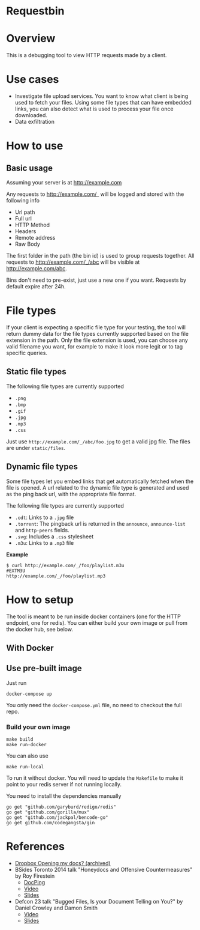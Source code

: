 # Requestbin

# Overview

This is a debugging tool to view HTTP requests made by a client.

# Use cases

* Investigate file upload services. You want to know what client is being used to fetch your files. Using some file types that can have embedded links, you can also detect what is used to process your file once downloaded.
* Data exfiltration

# How to use

## Basic usage

Assuming your server is at http://example.com

Any requests to http://example.com/_ will be logged and stored with the following info
* Url path
* Full url
* HTTP Method
* Headers
* Remote address
* Raw Body

The first folder in the path (the bin id) is used to group requests together.
All requests to http://example.com/_/abc will be visible at http://example.com/abc.

Bins don't need to pre-exist, just use a new one if you want.
Requests by default expire after 24h.

# File types

If your client is expecting a specific file type for your testing, the tool will return dummy data for the file types currently supported based on the file extension in the path.
Only the file extension is used, you can choose any valid filename you want, for example to make it look more legit or to tag specific queries.

## Static file types

The following file types are currently supported

* `.png`
* `.bmp`
* `.gif`
* `.jpg`
* `.mp3`
* `.css`

Just use `http://example.com/_/abc/foo.jpg` to get a valid jpg file.
The files are under `static/files`.

## Dynamic file types

Some file types let you embed links that get automatically fetched when the file is opened.
A url related to the dynamic file type is generated and used as the ping back url, with the appropriate file format.

The following file types are currently supported

* `.odt`: Links to a `.jpg` file
* `.torrent`: The pingback url is returned in the `announce`, `announce-list` and `http-peers` fields.
* `.svg`: Includes a `.css` stylesheet
* `.m3u`: Links to a `.mp3` file

**Example**

```
$ curl http://example.com/_/foo/playlist.m3u
#EXTM3U
http://example.com/_/foo/playlist.mp3
```

# How to setup

The tool is meant to be run inside docker containers (one for the HTTP endpoint, one for redis).
You can either build your own image or pull from the docker hub, see below.

## With Docker

## Use pre-built image

Just run

```
docker-compose up
```

You only need the `docker-compose.yml` file, no need to checkout the full repo.

### Build your own image

```
make build
make run-docker
```

You can also use

```
make run-local
```

To run it without docker.
You will need to update the `Makefile` to make it point to your redis server if not running locally.

You need to install the dependencies manually

```
go get "github.com/garyburd/redigo/redis"
go get "github.com/gorilla/mux"
go get "github.com/jackpal/bencode-go"
go get github.com/codegangsta/gin
```

# References

* [Dropbox Opening my docs? (archived)](https://archive.is/GCWoO)
* BSides Toronto 2014 talk "Honeydocs and Offensive Countermeasures" by Roy Firestein
    * [DocPing](https://docping.me/)
	* [Video](https://www.youtube.com/watch?v=a-b6uyDL1Rg)
	* [Slides](http://sector.ca/Portals/17/Presentations14/Roy%20Firestein%20-%20SecTor%202014.pdf)
* Defcon 23 talk "Bugged Files, Is your Document Telling on You?" by Daniel Crowley and Damon Smith
    * [Video](https://www.youtube.com/watch?v=M3vP-wughPo)
	* [Slides](https://media.defcon.org/DEF%20CON%2023/DEF%20CON%2023%20presentations/DEFCON-23-Daniel-Crowley-Damon-Smith-Bugged-Files.pdf)
